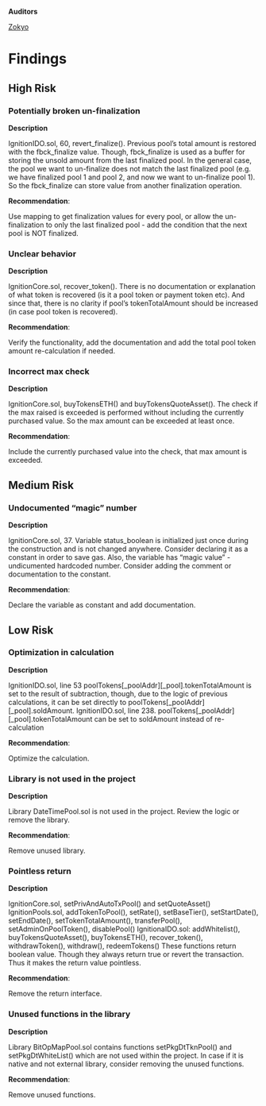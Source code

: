 **Auditors**

[Zokyo](https://x.com/zokyo_io)

# Findings

## High Risk

### Potentially broken un-finalization

**Description**

IgnitionIDO.sol, 60, revert_finalize().
Previous pool’s total amount is restored with the fbck_finalize value. Though, fbck_finalize is
used as a buffer for storing the unsold amount from the last finalized pool. In the general
case, the pool we want to un-finalize does not match the last finalized pool (e.g. we have
finalized pool 1 and pool 2, and now we want to un-finalize pool 1). So the fbck_finalize can
store value from another finalization operation.

**Recommendation**:

Use mapping to get finalization values for every pool, or allow the un-finalization to only the
last finalized pool - add the condition that the next pool is NOT finalized.

### Unclear behavior

**Description**

IgnitionCore.sol, recover_token().
There is no documentation or explanation of what token is recovered (is it a pool token or
payment token etc). And since that, there is no clarity if pool’s tokenTotalAmount should be
increased (in case pool token is recovered).

**Recommendation**:

Verify the functionality, add the documentation and add the total pool token amount
re-calculation if needed.

### Incorrect max check

**Description**

IgnitionCore.sol, buyTokensETH() and buyTokensQuoteAsset().
The check if the max raised is exceeded is performed without including the currently
purchased value. So the max amount can be exceeded at least once.

**Recommendation**:

Include the currently purchased value into the check, that max amount is exceeded.

## Medium Risk

### Undocumented “magic” number

**Description**

IgnitionCore.sol, 37.
Variable status_boolean is initialized just once during the construction and is not changed
anywhere. Consider declaring it as a constant in order to save gas. Also, the variable has
“magic value” - undicumented hardcoded number. Consider adding the comment or
documentation to the constant.

**Recommendation**:

Declare the variable as constant and add documentation.

## Low Risk

### Optimization in calculation

**Description**

IgnitionIDO.sol, line 53
poolTokens[_poolAddr][_pool].tokenTotalAmount is set to the result of subtraction, though,
due to the logic of previous calculations, it can be set directly to
poolTokens[_poolAddr][_pool].soldAmount.
IgnitionIDO.sol, line 238. poolTokens[_poolAddr][_pool].tokenTotalAmount can be set to
soldAmount instead of re-calculation

**Recommendation**:

Optimize the calculation.

### Library is not used in the project

**Description**

Library DateTimePool.sol is not used in the project. Review the logic or remove the library.

**Recommendation**:

Remove unused library.

### Pointless return

**Description**

IgnitionCore.sol, setPrivAndAutoTxPool() and setQuoteAsset()
IgnitionPools.sol, addTokenToPool(), setRate(), setBaseTier(), setStartDate(), setEndDate(),
setTokenTotalAmount(), transferPool(), setAdminOnPoolToken(), disablePool()
IgnitionaIDO.sol: addWhitelist(), buyTokensQuoteAsset(), buyTokensETH(), recover_token(),
withdrawToken(), withdraw(), redeemTokens()
These functions return boolean value. Though they always return true or revert the
transaction. Thus it makes the return value pointless.

**Recommendation**:

Remove the return interface.

### Unused functions in the library

**Description**

Library BitOpMapPool.sol contains functions setPkgDtTknPool() and setPkgDtWhiteList() which
are not used within the project. In case if it is native and not external library, consider
removing the unused functions.

**Recommendation**:

Remove unused functions.
